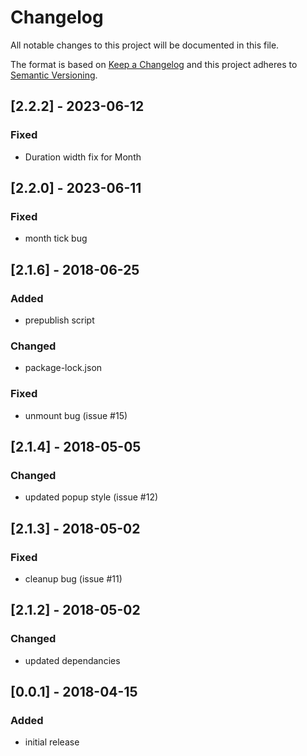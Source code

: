# Changelog

All notable changes to this project will be documented in this file.

The format is based on [Keep a Changelog](http://keepachangelog.com/en/1.0.0/)
and this project adheres to [Semantic Versioning](http://semver.org/spec/v2.0.0.html).

## [2.2.2] - 2023-06-12
### Fixed
* Duration width fix for Month

## [2.2.0] - 2023-06-11
### Fixed
* month tick bug

## [2.1.6] - 2018-06-25
### Added
* prepublish script
### Changed
* package-lock.json
### Fixed
* unmount bug (issue #15)

## [2.1.4] - 2018-05-05
### Changed
* updated popup style (issue #12)

## [2.1.3] - 2018-05-02
### Fixed
* cleanup bug (issue #11)

## [2.1.2] - 2018-05-02
### Changed
* updated dependancies

## [0.0.1] - 2018-04-15
### Added
* initial release
